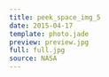 ```yaml
---
title: peek_space_img_5
date: 2015-04-17
template: photo.jade
preview: preview.jpg
full: full.jpg
source: NASA
---
```

